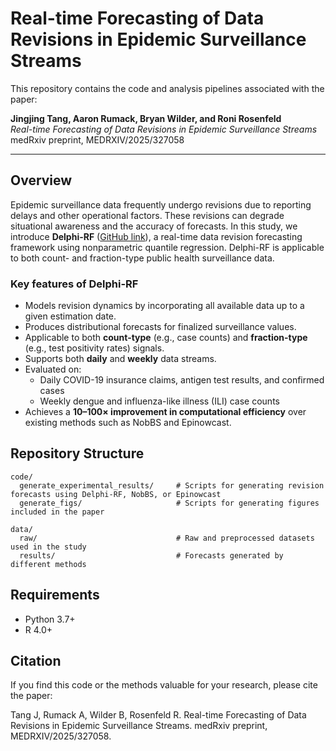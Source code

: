 # Real-time Forecasting of Data Revisions in Epidemic Surveillance Streams

This repository contains the code and analysis pipelines associated with the paper:

**Jingjing Tang, Aaron Rumack, Bryan Wilder, and Roni Rosenfeld**  
*Real-time Forecasting of Data Revisions in Epidemic Surveillance Streams*  
medRxiv preprint, MEDRXIV/2025/327058

---

## Overview

Epidemic surveillance data frequently undergo revisions due to reporting delays and other operational factors. These revisions can degrade situational awareness and the accuracy of forecasts. In this study, we introduce **Delphi-RF** ([GitHub link](https://github.com/cmu-delphi/DelphiRF)), a real-time data revision forecasting framework using nonparametric quantile regression. Delphi-RF is applicable to both count- and fraction-type public health surveillance data.

### Key features of Delphi-RF

- Models revision dynamics by incorporating all available data up to a given estimation date.
- Produces distributional forecasts for finalized surveillance values.
- Applicable to both **count-type** (e.g., case counts) and **fraction-type** (e.g., test positivity rates) signals.
- Supports both **daily** and **weekly** data streams.
- Evaluated on:
  - Daily COVID-19 insurance claims, antigen test results, and confirmed cases
  - Weekly dengue and influenza-like illness (ILI) case counts
- Achieves a **10–100× improvement in computational efficiency** over existing methods such as NobBS and Epinowcast.


## Repository Structure

```text
code/
  generate_experimental_results/     # Scripts for generating revision forecasts using Delphi-RF, NobBS, or Epinowcast
  generate_figs/                     # Scripts for generating figures included in the paper

data/
  raw/                               # Raw and preprocessed datasets used in the study
  results/                           # Forecasts generated by different methods
```

## Requirements

- Python 3.7+
- R 4.0+

## Citation

If you find this code or the methods valuable for your research, please cite the paper:

Tang J, Rumack A, Wilder B, Rosenfeld R. Real-time Forecasting of Data Revisions in Epidemic Surveillance Streams. medRxiv preprint, MEDRXIV/2025/327058.